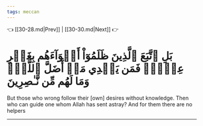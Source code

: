 ```yaml
---
tags: meccan
---
```


👈 [[30-28.md|Prev]] | [[30-30.md|Next]] 👉

# بَلِ ٱتَّبَعَ ٱلَّذِينَ ظَلَمُوٓاْ أَهۡوَآءَهُم بِغَيۡرِ عِلۡمٖۖ فَمَن يَهۡدِي مَنۡ أَضَلَّ ٱللَّهُۖ وَمَا لَهُم مِّن نَّـٰصِرِينَ

But those who wrong follow their [own] desires without knowledge. Then who can guide one whom Allah has sent astray? And for them there are no helpers

---

